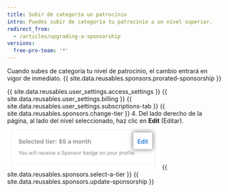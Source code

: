 ```yaml
---
title: Subir de categoría un patrocinio
intro: Puedes subir de categoría tu patrocinio a un nivel superior.
redirect_from:
  - /articles/upgrading-a-sponsorship
versions:
  free-pro-team: '*'
---
```


Cuando subes de categoría tu nivel de patrocinio, el cambio entrará en vigor de inmediato. {{ site.data.reusables.sponsors.prorated-sponsorship }}

{{ site.data.reusables.user_settings.access_settings }}
{{ site.data.reusables.user_settings.billing }}
{{ site.data.reusables.user_settings.subscriptions-tab }}
{{ site.data.reusables.sponsors.change-tier }}
4. Del lado derecho de la página, al lado del nivel seleccionado, haz clic en **Edit** (Editar). ![Botón Edit tier (Editar nivel)](/assets/images/help/billing/edit-tier-button.png)
{{ site.data.reusables.sponsors.select-a-tier }}
{{ site.data.reusables.sponsors.update-sponsorship }}
